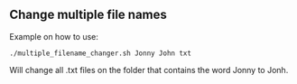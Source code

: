 ## Change multiple file names

Example on how to use:

```shell
./multiple_filename_changer.sh Jonny John txt
```

Will change all .txt files on the folder that contains the word Jonny to Jonh.
